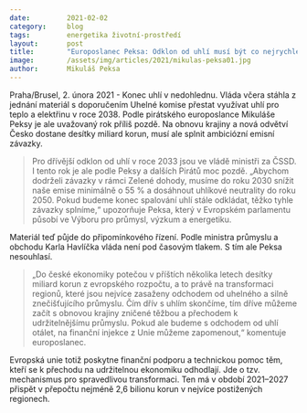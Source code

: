 ```yaml
---
date:         2021-02-02
category:     blog
tags:         energetika životní-prostředí 
layout:       post
title:        "Europoslanec Peksa: Odklon od uhlí musí být co nejrychlejší, jinak nesplníme závazky"
image:        /assets/img/articles/2021/mikulas-peksa01.jpg
author:       Mikuláš Peksa
---
```





Praha/Brusel, 2. února 2021 - Konec uhlí v nedohlednu. Vláda včera stáhla z jednání materiál s doporučením Uhelné komise přestat využívat uhlí pro teplo a elektřinu v roce 2038. Podle pirátského europoslance Mikuláše Peksy je ale uvažovaný rok příliš pozdě. Na obnovu krajiny a nová odvětví Česko dostane desítky miliard korun, musí ale splnit ambiciózní emisní závazky.

> Pro dřívější odklon od uhlí v roce 2033 jsou ve vládě ministři za ČSSD. I tento rok je ale podle Peksy a dalších Pirátů moc pozdě. „Abychom dodrželi závazky v rámci Zelené dohody, musíme do roku 2030 snížit naše emise minimálně o 55 % a dosáhnout uhlíkové neutrality do roku 2050. Pokud budeme konec spalování uhlí stále odkládat, těžko tyhle závazky splníme,“ upozorňuje Peksa, který v Evropském parlamentu působí ve Výboru pro průmysl, výzkum a energetiku.

Materiál teď půjde do připomínkového řízení. Podle ministra průmyslu a obchodu Karla Havlíčka vláda není pod časovým tlakem. S tím ale Peksa nesouhlasí.

> „Do české ekonomiky potečou v příštích několika letech desítky miliard korun z evropského rozpočtu, a to právě na transformaci regionů, které jsou nejvíce zasaženy odchodem od uhelného a silně znečišťujícího průmyslu. Čím dřív s uhlím skončíme, tím dříve můžeme začít s obnovou krajiny zničené těžbou a přechodem k udržitelnějšímu průmyslu. Pokud ale budeme s odchodem od uhlí otálet, na finanční injekce z Unie můžeme zapomenout,“ komentuje europoslanec.

Evropská unie totiž poskytne finanční podporu a technickou pomoc těm, kteří se k přechodu na udržitelnou ekonomiku odhodlají. Jde o tzv. mechanismus pro spravedlivou transformaci. Ten má v období 2021–2027 přispět v přepočtu nejméně 2,6 bilionu korun v nejvíce postižených regionech.

